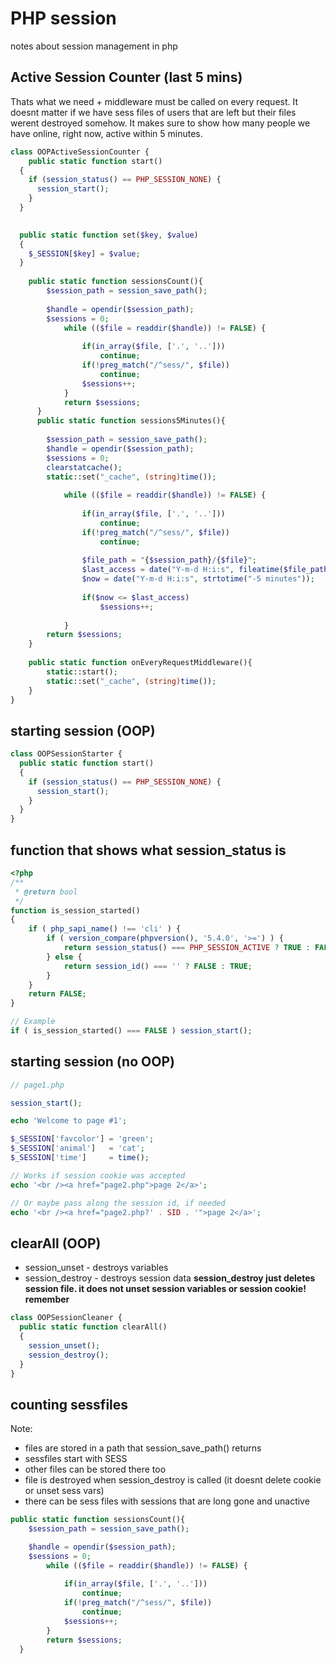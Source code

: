 # PHP session
notes about session management in php


## Active Session Counter (last 5 mins)
Thats what we need + middleware must be called on every request. It doesnt matter if we have sess files of users that are left but their files werent destroyed somehow.
It makes sure to show how many people we have online, right now, active within 5 minutes.
```php
class OOPActiveSessionCounter {
    public static function start()
  {
    if (session_status() == PHP_SESSION_NONE) {
      session_start();
    }
  }

  
  public static function set($key, $value)
  {
    $_SESSION[$key] = $value;
  }
  
    public static function sessionsCount(){
        $session_path = session_save_path();
    
        $handle = opendir($session_path);
        $sessions = 0;
            while (($file = readdir($handle)) != FALSE) {
               
                if(in_array($file, ['.', '..']))
                    continue;
                if(!preg_match("/^sess/", $file))
                    continue;
                $sessions++;
            }
            return $sessions;
      }
      public static function sessions5Minutes(){
    
        $session_path = session_save_path();
        $handle = opendir($session_path);
        $sessions = 0;
        clearstatcache();
        static::set("_cache", (string)time());
    
            while (($file = readdir($handle)) != FALSE) {
               
                if(in_array($file, ['.', '..']))
                    continue;
                if(!preg_match("/^sess/", $file))
                    continue;
               
                $file_path = "{$session_path}/{$file}";
                $last_access = date("Y-m-d H:i:s", fileatime($file_path));
                $now = date("Y-m-d H:i:s", strtotime("-5 minutes"));
                
                if($now <= $last_access)
                    $sessions++;
                
            }
        return $sessions;
    }
    
    public static function onEveryRequestMiddleware(){
        static::start();
        static::set("_cache", (string)time());
    }
}
```

## starting session (OOP)
```php
class OOPSessionStarter {
  public static function start()
  {
    if (session_status() == PHP_SESSION_NONE) {
      session_start();
    }
  }
}
```

## function that shows what session_status is
```php
<?php
/**
 * @return bool
 */
function is_session_started()
{
    if ( php_sapi_name() !== 'cli' ) {
        if ( version_compare(phpversion(), '5.4.0', '>=') ) {
            return session_status() === PHP_SESSION_ACTIVE ? TRUE : FALSE;
        } else {
            return session_id() === '' ? FALSE : TRUE;
        }
    }
    return FALSE;
}

// Example
if ( is_session_started() === FALSE ) session_start();
```
## starting session (no OOP)
```php
// page1.php

session_start();

echo 'Welcome to page #1';

$_SESSION['favcolor'] = 'green';
$_SESSION['animal']   = 'cat';
$_SESSION['time']     = time();

// Works if session cookie was accepted
echo '<br /><a href="page2.php">page 2</a>';

// Or maybe pass along the session id, if needed
echo '<br /><a href="page2.php?' . SID . '">page 2</a>';
```

## clearAll (OOP)
- session_unset - destroys variables
- session_destroy - destroys session data
**session_destroy just deletes session file. it does not unset session variables or session cookie! remember**
```php
class OOPSessionCleaner {
  public static function clearAll()
  {
    session_unset();
    session_destroy();
  }
}
```

## counting sessfiles
Note:
- files are stored in a path that session_save_path() returns
- sessfiles start with SESS
- other files can be stored there too
- file is destroyed when session_destroy is called (it doesnt delete cookie or unset sess vars)
- there can be sess files with sessions that are long gone and unactive
```php
public static function sessionsCount(){
    $session_path = session_save_path();

    $handle = opendir($session_path);
    $sessions = 0;
        while (($file = readdir($handle)) != FALSE) {
           
            if(in_array($file, ['.', '..']))
                continue;
            if(!preg_match("/^sess/", $file))
                continue;
            $sessions++;
        }
        return $sessions;
  }
```